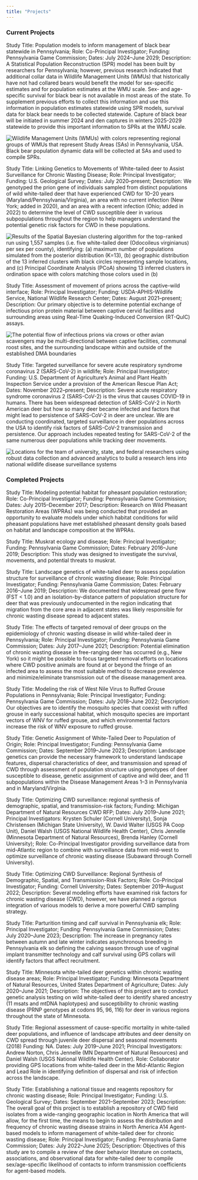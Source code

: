 ```yaml
---
title: "Projects"
---
```


### Current Projects

Study Title: Population models to inform management of black bear statewide in Pennsylvania; Role: Co-Principal Investigator; Funding: Pennsylvania Game Commission; Dates: July 2024–June 2029; Description: A Statistical Population Reconstruction (SPR) model has been built by researchers for Pennsylvania; however, previous research indicated that additional collar data in Wildlife Management Units (WMUs) that historically have not had collared bears would benefit the model for sex-specific estimates and for population estimates at the WMU scale. Sex- and age-specific survival for black bear is not available in most areas of the state. To supplement previous efforts to collect this information and use this information in population estimates statewide using SPR models, survival data for black bear needs to be collected statewide. Capture of black bear will be initiated in summer 2024 and den captures in winters 2025-2029 statewide to provide this important information to SPRs at the WMU scale.

![Wildlife Management Units (WMUs) with colors representing regional groups of WMUs that represent Study Areas (SAs) in Pennsylvania, USA. Black bear population dynamic data will be collected at SAs and used to compile SPRs.](img/bearSA.png)

Study Title: Linking Genetics to Movements of White-tailed deer to Assist Surveillance for Chronic Wasting Disease; Role: Principal Investigator; Funding: U.S. Geological Survey; Dates: July 2020–present; Description: We genotyped the prion gene of individuals sampled from distinct populations of wild white-tailed deer that have experienced CWD for 10–20 years (Maryland/Pennsylvania/Virginia), an area with no current infection (New York; added in 2020), and an area with a recent infection (Ohio; added in 2022) to determine the level of CWD susceptible deer in various subpopulations throughout the region to help managers understand the potential genetic risk factors for CWD in these populations.

![Results of the Spatial Bayesian clustering algorithm for the top-ranked run using 1,557 samples (i.e. five white-tailed deer (*Odocoileus virginianus*) per sex per county), identifying: (a) maximum number of populations simulated from the posterior distribution (K=13), (b) geographic distribution of the 13 inferred clusters with black circles representing sample locations, and (c) Principal Coordinate Analysis (PCoA) showing 13 inferred clusters in ordination space with colors matching those colors used in (b)](img/msatsFigure5.png)

Study Title: Assessment of movement of prions across the captive-wild interface; Role: Principal Investigator; Funding: USDA-APHIS-Wildlife Service, National Wildlife Research Center; Dates: August 2021–present; Description: Our primary objective is to determine potential exchange of infectious prion protein material between captive cervid facilities and surrounding areas using Real-Time Quaking-Induced Conversion (RT-QuIC) assays. 

![The potential flow of infectious prions via crows or other avian scavengers may be multi-directional between captive facilities, communal roost sites, and the surrounding landscape within and outside of the established DMA boundaries](img/CrowDiagram.png)

Study Title: Targeted surveillance for severe acute respiratory syndrome coronavirus 2 (SARS-CoV-2) in wildlife; Role: Principal Investigator; Funding: U.S. Department of Agriculture’s Animal and Plant Health Inspection Service under a provision of the American Rescue Plan Act; Dates: November 2022–present; Description: Severe acute respiratory syndrome coronavirus 2 (SARS-CoV-2) is the virus that causes COVID-19 in humans. There has been widespread detection of SARS-CoV-2 in North American deer but how so many deer became infected and factors that might lead to persistence of SARS-CoV-2 in deer are unclear. We are conducting coordinated, targeted surveillance in deer populations across the USA to identify risk factors of SARS-CoV-2 transmission and persistence. Our approach includes repeated testing for SARS-CoV-2 of the same numerous deer populations while tracking deer movements.

![Locations for the team of university, state, and federal researchers using robust data collection and advanced analytics to build a research lens into national wildlife disease surveillance systems](img/collaboratorMapnew.png)

### Completed Projects

Study Title: Modeling potential habitat for pheasant population restoration; Role: Co-Principal Investigator; Funding: Pennsylvania Game Commission; Dates: July 2015–December 2017; Description: Research on Wild Pheasant Restoration Areas (WPRAs) was being conducted that provided an opportunity to evaluate models under which habitat conditions for wild pheasant populations have met established pheasant density goals based on habitat and landscape composition at the WPRAs.

Study Title: Muskrat ecology and disease; Role: Principal Investigator; Funding: Pennsylvania Game Commission; Dates: February 2016–June 2019; Description: This study was designed to investigate the survival, movements, and potential threats to muskrat.

Study Title: Landscape genetics of white-tailed deer to assess population structure for surveillance of chronic wasting disease; Role: Principal Investigator; Funding: Pennsylvania Game Commission; Dates: February 2016–June 2019; Description: We documented that widespread gene flow (FST < 1.0) and an isolation-by-distance pattern of population structure for deer that was previously undocumented in the region indicating that migration from the core area in adjacent states was likely responsible for chronic wasting disease spread to adjacent states.

Study Title: The effects of targeted removal of deer groups on the epidemiology of chronic wasting disease in wild white-tailed deer in Pennsylvania; Role: Principal Investigator; Funding: Pennsylvania Game Commission; Dates: July 2017–June 2021; Description: Potential elimination of chronic wasting disease in free-ranging deer has occurred (e.g., New York) so it might be possible to focus targeted removal efforts on locations where CWD positive animals are found at or beyond the fringe of an infected area to assess the most suitable method to decrease prevalence and minimize/eliminate transmission out of the disease management area.

Study Title: Modeling the risk of West Nile Virus to Ruffed Grouse Populations in Pennsylvania; Role: Principal Investigator; Funding: Pennsylvania Game Commission; Dates: July 2018–June 2022; Description: Our objectives are to identify the mosquito species that coexist with ruffed grouse in early successional habitat, which mosquito species are important vectors of WNV for ruffed grouse, and which environmental factors increase
the risk of WNV exposure to ruffed grouse.

Study Title: Genetic Assignment of White-Tailed Deer to Population of Origin; Role: Principal Investigator; Funding: Pennsylvania Game Commission; Dates: September 2019–June 2023; Description: Landscape genetics can provide the necessary framework to understand landscape features, dispersal characteristics of deer, and transmission and spread of CWD through assessment of population structure using genotypes of deer susceptible to disease, genetic assignment of captive and wild deer, and 11 subpopulations within the Disease Management Areas 1–3 in Pennsylvania and in Maryland/Virginia.

Study Title: Optimizing CWD surveillance: regional synthesis of demographic, spatial, and transmission-risk factors; Funding: Michigan Department of Natural Resources CWD RFP; Dates: July 2019–June 2021; Principal Investigators: Krysten Schuler (Cornell University), Sonja Christensen (Michigan State University), W. David Walter (USGS PA Coop Unit), Daniel Walsh (USGS National Wildlife Health Center), Chris Jennelle (Minnesota Department of Natural Resources), Brenda Hanley (Cornell University); Role: Co-Principal Investigator providing surveillance data from mid-Atlantic region to combine with surveillance data from mid-west to optimize surveillance of chronic wasting disease (Subaward through Cornell University).

Study Title: Optimizing CWD Surveillance: Regional Synthesis of Demographic, Spatial, and Transmission-Risk Factors; Role: Co-Principal Investigator; Funding: Cornell University; Dates: September 2019–August 2022; Description: Several modeling efforts have examined risk factors for chronic wasting disease (CWD), however, we have planned a rigorous integration of various models to derive a more powerful CWD sampling strategy.

Study Title: Parturition timing and calf survival in Pennsylvania elk; Role: Principal Investigator; Funding: Pennsylvania Game Commission; Dates: July 2020–June 2023; Description: The increase in pregnancy rates between autumn and late winter indicates asynchronous breeding in Pennsylvania elk so defining the calving season through use of vaginal implant transmitter technology and calf survival using GPS collars will identify factors that affect recruitment.

Study Title: Minnesota white-tailed deer genetics within chronic wasting disease areas; Role: Principal Investigator; Funding: Minnesota Department of Natural Resources, United States Department of Agriculture; Dates: July 2020–June 2021; Description: The objectives of this project are to conduct genetic analysis testing on wild white-tailed deer to identify shared ancestry (11 msats and mtDNA haplotypes) and susceptibility to chronic wasting disease (PRNP genotypes at codons 95, 96, 116) for deer in various regions throughout the state of Minnesota.

Study Title: Regional assessment of cause-specific mortality in white-tailed deer populations, and influence of landscape attributes and deer density on CWD spread through juvenile deer dispersal and seasonal movements (2018) Funding: NA. Dates: July 2019–June 2021; Principal Investigators: Andrew Norton, Chris Jennelle (MN Department of Natural Resources) and Daniel Walsh (USGS National Wildlife Health Center). Role: Collaborator providing GPS locations from white-tailed deer in the Mid-Atlantic Region and Lead Role in identifying definition of dispersal and risk of infection across the landscape.

Study Title: Establishing a national tissue and reagents repository for chronic wasting disease; Role: Principal Investigator; Funding: U.S. Geological Survey; Dates: September 2021–September 2023; Description: The overall goal of this project is to establish a repository of CWD field isolates from a wide-ranging geographic location in North America that will allow, for the first time, the means to begin to assess the distribution and frequency of chronic wasting disease strains in North America A14 Agent-based models to inform management of white-tailed deer for chronic wasting disease; Role: Principal Investigator; Funding: Pennsylvania Game Commission; Dates: July 2022–June 2025; Description: Objectives of this study are to compile a review of the deer behavior literature on contacts, associations, and observational data for white-tailed deer to compile sex/age-specific likelihood of contacts to inform transmission coefficients for agent-based models.
